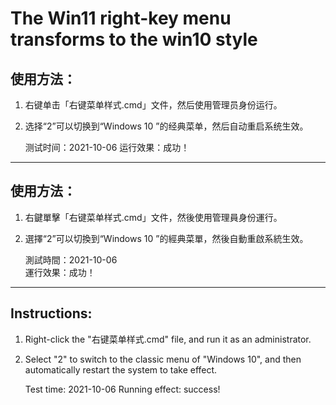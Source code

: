 # The Win11 right-key menu transforms to the win10 style
## 使用方法：

1. 右键单击「右键菜单样式.cmd」文件，然后使用管理员身份运行。 

2. 选择“2”可以切换到“Windows 10 ”的经典菜单，然后自动重启系统生效。

   测试时间：2021-10-06 
   运行效果：成功！

--------------------------------------------------------------------------------------------------------------------
## 使用方法：

1. 右鍵單擊「右键菜单样式.cmd」文件，然後使用管理員身份運行。

2. 選擇“2”可以切換到“Windows 10 ”的經典菜單，然後自動重啟系統生效。

   測試時間：2021-10-06  
   運行效果：成功！

--------------------------------------------------------------------------------------------------------------------
## Instructions:

1. Right-click the "右键菜单样式.cmd" file, and run it as an administrator.

2. Select "2" to switch to the classic menu of "Windows 10", and then automatically restart the system to take effect.

   Test time: 2021-10-06 
   Running effect: success!


